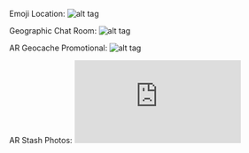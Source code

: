 
Emoji Location:
![alt tag](https://github.com/reesewahlin/COGS121-Guography/blob/master/storyboards/emoji%20location.png)

Geographic Chat Room:
![alt tag](https://github.com/reesewahlin/COGS121-Guography/blob/master/storyboards/geo%20chat%20room.png)

AR Geocache Promotional:
![alt tag](https://github.com/reesewahlin/COGS121-Guography/blob/master/storyboards/ar%20outdoor.JPG)

AR Stash Photos:
![alt tag](https://github.com/reesewahlin/COGS121-Guography/blob/master/storyboards/ar%20stash%20photos.pdf)